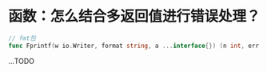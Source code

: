 # 函数：怎么结合多返回值进行错误处理？

```go
// fmt包
func Fprintf(w io.Writer, format string, a ...interface{}) (n int, err error)
```

...TODO
